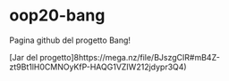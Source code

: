 # oop20-bang

Pagina github del progetto Bang!

[Jar del progetto]8https://mega.nz/file/BJszgCIR#mB4Z-zt9Bt1lH0CMNOyKfP-HAQG1VZIW212jdypr3Q4)
